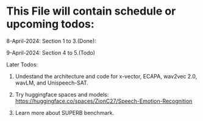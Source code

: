 # This File will contain schedule or upcoming todos:

8-April-2024: Section 1 to 3.(Done):


9-April-2024: Section 4 to 5.(Todo)


Later Todos:
1) Undestand the architecture and code for x-vector, ECAPA, wav2vec 2.0, wavLM, and Unispeech-SAT.

2) Try huggingface spaces and models:
    https://huggingface.co/spaces/ZionC27/Speech-Emotion-Recognition

3) Learn more about SUPERB benchmark.